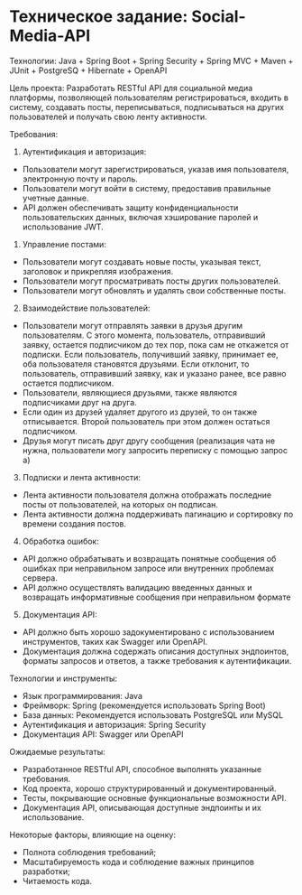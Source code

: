 # Техническое задание: Social-Media-API



Технологии: Java + Spring Boot + Spring Security + Spring MVC + Maven + JUnit + PostgreSQ + Hibernate + OpenAPI




Цель проекта: Разработать RESTful API для социальной медиа платформы, позволяющей пользователям регистрироваться, входить в систему, создавать посты, переписываться, подписываться на других пользователей и получать свою ленту активности.

Требования:
1.  Аутентификация и авторизация:
  - Пользователи могут зарегистрироваться, указав имя пользователя, электронную почту и пароль.
  - Пользователи могут войти в систему, предоставив правильные учетные данные.
  - API должен обеспечивать защиту конфиденциальности пользовательских данных, включая хэширование паролей и использование JWT.
1.  Управление постами:
  - Пользователи могут создавать новые посты, указывая текст, заголовок и прикрепляя изображения.
  - Пользователи могут просматривать посты других пользователей.
  - Пользователи могут обновлять и удалять свои собственные посты.
2. Взаимодействие пользователей:
  - Пользователи могут отправлять заявки в друзья другим пользователям. С этого момента, пользователь, отправивший заявку, остается подписчиком до тех пор, пока сам не откажется от подписки. Если пользователь, получивший заявку, принимает ее, оба пользователя становятся друзьями. Если отклонит, то пользователь, отправивший заявку, как и указано ранее, все равно остается подписчиком.
  - Пользователи, являющиеся друзьями, также являются подписчиками друг на друга.
  - Если один из друзей удаляет другого из друзей, то он также отписывается. Второй пользователь при этом должен остаться подписчиком.
  - Друзья могут писать друг другу сообщения (реализация чата не нужна, пользователи могу запросить переписку с помощью запрос а)
3.  Подписки и лента активности:
  - Лента активности пользователя должна отображать последние посты от пользователей, на которых он подписан.
  - Лента активности должна поддерживать пагинацию и сортировку по времени создания постов.
4.  Обработка ошибок:
  - API должно обрабатывать и возвращать понятные сообщения об ошибках при неправильном запросе или внутренних проблемах сервера.
  - API должно осуществлять валидацию введенных данных и возвращать информативные сообщения при неправильном формате
5.  Документация API:
  - API должно быть хорошо задокументировано с использованием инструментов, таких как Swagger или OpenAPI.
  - Документация должна содержать описания доступных эндпоинтов, форматы запросов и ответов, а также требования к аутентификации.

Технологии и инструменты:
- Язык программирования: Java
- Фреймворк: Spring (рекомендуется использовать Spring Boot)
- База данных: Рекомендуется использовать PostgreSQL или MySQL
- Аутентификация и авторизация: Spring Security
- Документация API: Swagger или OpenAPI

Ожидаемые результаты:
- Разработанное RESTful API, способное выполнять указанные требования.
- Код проекта, хорошо структурированный и документированный.
- Тесты, покрывающие основные функциональные возможности API.
- Документация API, описывающая доступные эндпоинты и их использование.

Некоторые факторы, влияющие на оценку:
- Полнота соблюдения требований;
- Масштабируемость кода и соблюдение важных принципов разработки;
- Читаемость кода.
